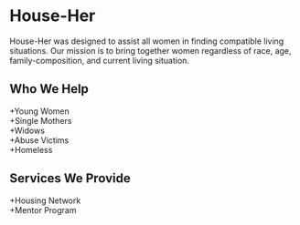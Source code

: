 # House-Her
House-Her was designed to assist all women in finding compatible living situations. Our mission is to bring together women regardless of race, age, family-composition, and current living situation. 

## Who We Help

+Young Women       
+Single Mothers     
+Widows     
+Abuse Victims     
+Homeless     
## Services We Provide

+Housing Network    
+Mentor Program    
